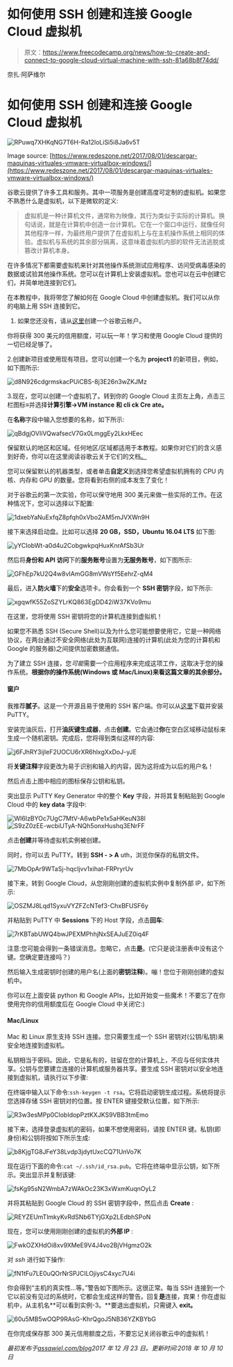 # 如何使用 SSH 创建和连接 Google Cloud 虚拟机

> 原文：<https://www.freecodecamp.org/news/how-to-create-and-connect-to-google-cloud-virtual-machine-with-ssh-81a68b8f74dd/>

奈扎·阿萨维尔

# 如何使用 SSH 创建和连接 Google Cloud 虚拟机

![RPuwq7XHKqNG7T6H-Ra12loLiSi5i8Ja6v5T](img/fca1cd348bf589515c291d14170273ac.png)

Image source: [https://www.redeszone.net/2017/08/01/descargar-maquinas-virtuales-vmware-virtualbox-windows/](https://www.redeszone.net/2017/08/01/descargar-maquinas-virtuales-vmware-virtualbox-windows/)

谷歌云提供了许多工具和服务。其中一项服务是创建高度可定制的虚拟机。如果您不熟悉什么是虚拟机，以下是微软的定义:

> 虚拟机是一种计算机文件，通常称为映像，其行为类似于实际的计算机。换句话说，就是在计算机中创造一台计算机。它在一个窗口中运行，就像任何其他程序一样，为最终用户提供了在虚拟机上与在主机操作系统上相同的体验。虚拟机与系统的其余部分隔离，这意味着虚拟机内部的软件无法逃脱或篡改计算机本身。

在许多情况下都需要虚拟机来针对其他操作系统测试应用程序、访问受病毒感染的数据或试验其他操作系统。您可以在计算机上安装虚拟机。您也可以在云中创建它们，并简单地连接到它们。

在本教程中，我将带您了解如何在 Google Cloud 中创建虚拟机。我们可以从你的电脑上用 SSH 连接到它。

1.  如果您还没有，请从[这里](https://cloud.google.com/)创建一个谷歌云帐户。

你将获得 300 美元的信用额度，可以玩一年！学习和使用 Google Cloud 提供的一切已经足够了。

2.创建新项目或使用现有项目。您可以创建一个名为 **project1** 的新项目，例如，如下图所示:

![d8N926cdgrmskacPUiCBS-8j3E26n3wZKJMz](img/6b7425fc4da3cd3099043780d31e4385.png)

3.现在，您可以创建一个虚拟机了。转到你的 Google Cloud 主页左上角，点击三栏图标≡并选择**计算引擎->VM insta*n*ce 和 cli **ck Cre** ate。**

在**名称**字段中输入您想要的名称，如下所示:

![qBdgjOVIiVQwafsecV7Gx0LmggEy2LkxHEec](img/faab653b02f37024158ea50f734c4b1b.png)

保留默认的地区和区域。任何地区/区域都适用于本教程。如果你对它们的含义感到好奇，你可以在这里阅读谷歌云关于它们的文档[。](https://cloud.google.com/compute/docs/regions-zones/)

您可以保留默认的机器类型，或者单击**自定义**到选择您希望虚拟机拥有的 CPU 内核、内存和 GPU 的数量。您将看到右侧的成本发生了变化！

对于谷歌云的第一次实验，你可以保守地用 300 美元来做一些实际的工作。在这种情况下，您可以选择以下配置:

![1dxebYaNuExfqZ8pfqh0xVbo2AM5mJVXWn9H](img/4201f8895e54b60e5568f768b3decf53.png)

接下来选择启动盘。比如可以选择 **20 GB，SSD，Ubuntu 16.04 LTS** 如下图:

![yYCIobWt-a0d4u2CobgwkpqHuxKnrAfSb3Ur](img/957123b2d6924a976f0ba3cfe235a09a.png)

然后将**身份和 API 访问**下的**服务账号**设置为**无服务账号**，如下图所示:

![GFhEp7kU2Q4w8vIAmGG8mVWsYf5EehrZ-qM4](img/7dd14692c44cb1465f4dcdf41750ce56.png)

最后，进入**防火墙**下的**安全**选项卡。你会看到一个 **SSH 密钥**字段，如下所示:

![xgqwfK55ZoSZYLrKQ863EgDD42iW37KVo9mu](img/935f4bc9b25fd7ee0201562a3f543a83.png)

在这里，您将使用 SSH 密钥将您的计算机连接到虚拟机！

如果您不熟悉 SSH (Secure Shell)以及为什么您可能想要使用它，它是一种网络协议，在两台通过不安全网络(此处为互联网)连接的计算机(此处为您的计算机和 Google 的服务器)之间提供加密数据通信。

为了建立 SSH 连接，您*可能*需要一个应用程序来完成这项工作，这取决于您的操作系统。**根据你的操作系统(Windows 或 Mac/Linux)来看这篇文章的其余部分。**

#### **窗户**

我推荐**腻子**。这是一个开源且易于使用的 SSH 客户端。你可以从[这里](https://www.putty.org/)下载并安装 PuTTY。

安装完油灰后，打开**油灰键生成器**，点击**创建**。它会通过**你**在空白区域移动鼠标来生成一个随机密钥。完成后，您将得到类似这样的内容:

![j6FJhRY3ijIeF2UOCU6rXR6hlxgXxDoJ-yJE](img/a05a2889007e163f447a61dd3dd0cee5.png)

将**关键注释**字段更改为易于识别和输入的内容，因为这将成为以后的用户名！

然后点击上图中相应的图标保存公钥和私钥。

突出显示 PuTTY Key Generator 中的整个 **Key** 字段，并将其复制粘贴到 Google Cloud 中的 **key data** 字段中:

![Wl6IzBYOc7UgC7MtV-A6wbPe1x5aHKeuN38l](img/26d67ecdefeb37bf85edbe978c401a06.png)![S9zZ0zEE-wcbiUTyA-NQh5onxHushq3ENrFF](img/e17b57776b66e0b26f25d18390669c65.png)

点击**创建**并等待虚拟机实例被创建。

同时，你可以去 PuTTY。转到 **SSH - > A** uth，浏览你保存的私钥文件。

![7MbOpAr9WTaSj-hqcIjvv1xihat-FRPryrUv](img/5d34a21696dd7542e7af87e6f8e83602.png)

接下来，转到 Google Cloud，从您刚刚创建的虚拟机实例中复制外部 IP，如下所示:

![OSZMJ8Lqd1SyxuVYZFZcNTef3-ChxBFUSF6y](img/e442f0276223f2419ccae29911741ea2.png)

并粘贴到 PuTTY 中 **Sessions** 下的 Host 字段，点击**回车**:

![7rKBTabUWQ4bwJPEXMPhhjNxSEAJuEZ0iq4F](img/de27f6ffaa60e6e59e139e5536f22767.png)

注意:您可能会得到一条错误消息。忽略它，点击**是**。(它只是说注册表中没有这个键。您确定要连接吗？)

然后输入生成密钥时创建的用户名(上面的**密钥注释**)。嘣！您位于刚刚创建的虚拟机中。

你可以在上面安装 python 和 Google APIs，比如开始变一些魔术！不要忘了在你使用完你的信用额度后在 Google Cloud 中关闭它:)

#### **Mac/Linux**

Mac 和 Linux 原生支持 SSH 连接。您只需要生成一个 SSH 密钥对(公钥/私钥)来安全地连接到虚拟机。

私钥相当于密码。因此，它是私有的，驻留在您的计算机上，不应与任何实体共享。公钥与您要建立连接的计算机或服务器共享。要生成 SSH 密钥对以安全地连接到虚拟机，请执行以下步骤:

在终端中输入以下命令:`ssh-keygen -t rsa`。它将启动密钥生成过程。系统将提示您选择存储 SSH 密钥对的位置。按 ENTER 键接受默认位置，如下所示:

![R3w3esMPp0ClobIdopPztKXJKS9VBB3tmEmo](img/193038ce44bca56e2cae73082abe25f6.png)

接下来，选择登录虚拟机的密码，如果不想使用密码，请按 ENTER 键。私钥(即身份)和公钥将按如下所示生成:

![b8KjgTG8JFeY38Lvdp3jdytUxcCQ71UnVo7K](img/6bde99761d79e2d4d077eea51360220b.png)

现在运行下面的命令:`cat ~/.ssh/id_rsa.pub`。它将在终端中显示公钥，如下所示。突出显示并复制该键:

![fsKg95sN2WmbA7zWAkOc23K3xWxmKuqnOyL2](img/b1862a2d849e3641145cee26e041342e.png)

并将其粘贴到 Google Cloud 的 SSH 密钥字段中，然后点击 **Create** :

![REYZEUmTlmkyKvRdSNb6TYjGXp2LEdbhSPoN](img/d7cd0cbd9f10d42fe00b8bc2224a6243.png)

现在，您可以使用刚刚创建的虚拟机的**外部 IP** :

![FwkOZXHdOi8xv9XMeE9V4J4vo2BjVHgmzO2k](img/c74f097a582c00518fef802e4ec00613.png)

对 *ssh* 进行如下操作:

![fN1tFu7LE0uQOrNrSPJCILOjiysC4xyc7U4i](img/c7e1bfb2de984fcce2f4d3882c2a1348.png)

你会得到“主机的真实性…等。”警告如下图所示。这很正常。每当 SSH 连接到一个它以前没有见过的系统时，它都会生成这样的警告。回复**是**连接，宾果！你在虚拟机中，从主机名**可以看到实例-3。**要退出虚拟机，只需键入 **exit。**

![60u5MB5wOQP9RAsG-KhrQgoJ5NB36YZKBYbG](img/382f1be50ffb39877c59c95f6e54b982.png)

在你完成保存那 300 美元信用额度之后，不要忘记关闭谷歌云中的虚拟机！

*最初发布于[assawiel.com/blog](http://www.assawiel.com/blog)2017 年 12 月 23 日。更新时间:2018 年 10 月 10 日*